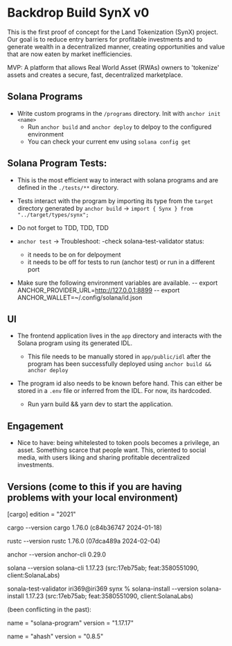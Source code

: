 # Backdrop Build SynX v0

This is the first proof of concept for the Land Tokenization (SynX) project. Our goal is to reduce entry barriers for
profitable investments and to generate wealth in a decentralized manner, creating opportunities and value that are now
eaten by market inefficiencies.

MVP: A platform that allows Real World Asset (RWAs) owners to 'tokenize' assets and creates
a secure, fast, decentralized marketplace.

## Solana Programs

* Write custom programs in the ```/programs``` directory. Init with ```anchor init <name>```
    * Run ```anchor build``` and ```anchor deploy``` to delpoy to the configured environment
    * You can check your current env using ```solana config get```

## Solana Program Tests:

* This is the most efficient way to interact with solana programs and are defined in the ```./tests/**``` directory.
* Tests interact with the program by importing its type from the ```target``` directory generated by ```anchor build``` -> ```import { Synx } from "../target/types/synx";```
* Do not forget to TDD, TDD, TDD

* ```anchor test``` -> Troubleshoot:
     -check solana-test-validator status:
    - it needs to be on for delpoyment
    - it needs to be off for tests to run (anchor test) or run in a different port
* Make sure the following environment variables are available.
  -- export ANCHOR_PROVIDER_URL=http://127.0.0.1:8899
  -- export ANCHOR_WALLET=~/.config/solana/id.json

## UI
* The frontend application lives in the ```app``` directory and interacts with the Solana program using its generated IDL.
   * This file needs to be manually stored in ```app/public/idl``` after the program has been successfully deployed using ```anchor build && anchor deploy```
* The program id also needs to be known before hand. This can either be stored in a ```.env``` file or inferred from the IDL. For now, its hardcoded.

     * Run yarn build && yarn dev to start the application. 

## Engagement

- Nice to have: being whitelested to token pools becomes a privilege, an asset. Something scarce that people want. This, oriented to social media, with users liking and sharing profitable decentralized investments. 

## Versions (come to this if you are having problems with your local environment)

[cargo] edition = "2021"

cargo --version
cargo 1.76.0 (c84b36747 2024-01-18)

rustc --version
rustc 1.76.0 (07dca489a 2024-02-04)

anchor --version
anchor-cli 0.29.0

solana --version
solana-cli 1.17.23 (src:17eb75ab; feat:3580551090, client:SolanaLabs)

sonala-test-validator
iri369@iri369 synx % solana-install --version
solana-install 1.17.23 (src:17eb75ab; feat:3580551090, client:SolanaLabs)

(been conflicting in the past):

name = "solana-program"
version = "1.17.17"

name = "ahash"
version = "0.8.5"
